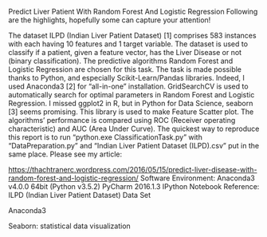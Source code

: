 Predict Liver Patient With Random Forest And Logistic Regression
Following are the highlights, hopefully some can capture your attention!

The dataset ILPD (Indian Liver Patient Dataset) [1] comprises 583 instances with each having 10 features and 1 target variable. The dataset is used to classify if a patient, given a feature vector, has the Liver Disease or not (binary classification).
The predictive algorithms Random Forest and Logistic Regression are chosen for this task.
The task is made possible thanks to Python, and especially Scikit-Learn/Pandas libraries. Indeed, I used Anaconda3 [2] for “all-in-one” installation.
GridSearchCV is used to automatically search for optimal parameters in Random Forest and Logistic Regression.
I missed ggplot2 in R, but in Python for Data Science, seaborn [3] seems promising. This library is used to make Feature Scatter plot.
The algorithms’ performance is compared using ROC (Receiver operating characteristic) and AUC (Area Under Curve).
The quickest way to reproduce this report is to run “python.exe ClassificationTask.py” with “DataPreparation.py” and “Indian Liver Patient Dataset (ILPD).csv” put in the same place.
Please see my article:

https://thachtranerc.wordpress.com/2016/05/15/predict-liver-disease-with-random-forest-and-logistic-regression/
Software Environment:
Anaconda3 v4.0.0 64bit (Python v3.5.2)
PyCharm 2016.1.3
IPython Notebook
Reference:
ILPD (Indian Liver Patient Dataset) Data Set

Anaconda3

Seaborn: statistical data visualization
